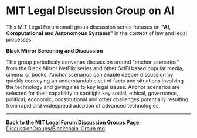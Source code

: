 # MIT Legal Discussion Group on AI

This MIT Legal Forum small group discussion series focuses on **"AI, Computational and Autonomous Systems"** in the context of law and legal processes.  

**Black Mirror Screening and Discussion**

This group periodicaly convenes discussion around "anchor scenarios" from the Black Mirror NetFlix series and other SciFi based popular media, cinema or books.  Anchor scenarios can enable deeper discussion by quickly conveying an understandable set of facts and situations involving the technology and giving rise to key legal issues.  Anchor scenarios are selected for their capability to spotlight key social, ethical, governance, political, economic, constitutional and other challenges potentially resulting from rapid and widespread adoption of advanced technologies.  


------------------------------------------


**Back to the MIT Legal Forum Discussion Groups Page:** [DiscussionGroups/Blockchain-Group.md](https://mitmedialab.github.io/MITLegalForum/DiscussionGroups)
